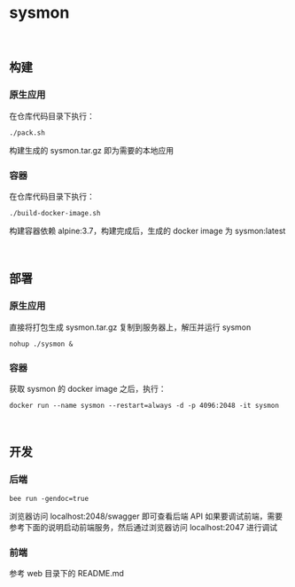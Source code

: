 # sysmon

<br>

## 构建
### 原生应用
在仓库代码目录下执行：
```
./pack.sh
```
构建生成的 sysmon.tar.gz 即为需要的本地应用

### 容器
在仓库代码目录下执行：
```
./build-docker-image.sh
```
构建容器依赖 alpine:3.7，构建完成后，生成的 docker image 为 sysmon:latest


<br>

## 部署
### 原生应用
直接将打包生成 sysmon.tar.gz 复制到服务器上，解压并运行 sysmon
```
nohup ./sysmon &
```

### 容器
获取 sysmon 的 docker image 之后，执行：
```
docker run --name sysmon --restart=always -d -p 4096:2048 -it sysmon
```


<br>

## 开发
### 后端
```
bee run -gendoc=true
```
浏览器访问 localhost:2048/swagger 即可查看后端 API
如果要调试前端，需要参考下面的说明启动前端服务，然后通过浏览器访问 localhost:2047 进行调试

### 前端
参考 web 目录下的 README.md

